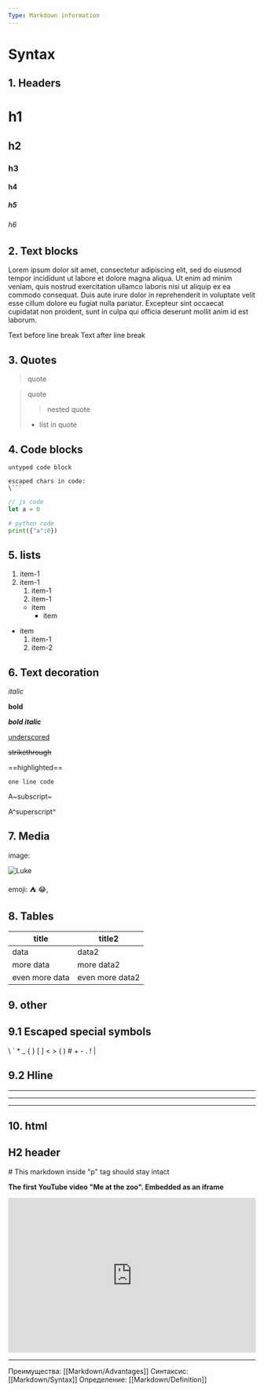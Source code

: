 ```yaml
---
Type: Markdown information
---
```

# Syntax

## 1. Headers

# h1
## h2
### h3
#### h4
##### h5
###### h6

## 2. Text blocks

Lorem ipsum dolor sit amet, consectetur adipiscing elit, sed do eiusmod tempor incididunt ut labore et dolore magna aliqua. Ut enim ad minim veniam, quis nostrud exercitation ullamco laboris nisi ut aliquip ex ea commodo consequat. Duis aute irure dolor in reprehenderit in voluptate velit esse cillum dolore eu fugiat nulla pariatur. Excepteur sint occaecat cupidatat non proident, sunt in culpa qui officia deserunt mollit anim id est laborum.

Text before line break
Text after line break

## 3. Quotes
> quote

>quote
> > nested quote
> - list in quote

## 4. Code blocks

```
untyped code block
```

```
escaped chars in code:
\```
```

```js
// js code
let a = 0
```

```python
# python code
print({"a":0})
```


## 5. lists

1. item-1
1. item-1
	1. item-1
	1. item-1
	- item
		- item

- item
	1. item-1
	2. item-2

## 6. Text decoration

*italic*

**bold**

***bold italic***

<u>underscored</u>

~~strikethrough~~

==highlighted==

`one line code`

A~subscript~

A^superscript^
## 7. Media

image: 

![Luke](https://habrastorage.org/webt/m_/it/vm/m_itvm5jqcvwj68gsk150c_caj0.jpeg)

emoji: ⛺  😂‚

## 8. Tables

| title          | title2          |
| -------------- | --------------- |
| data           | data2           |
| more data      | more data2      |
| even more data | even more data2 |
## 9. other
## 9.1 Escaped special symbols

\\
\`
\*
\_
\{ \}
\[ \]
\< \>
\( \)
\#
\+
\-
\.
\!
\|
## 9.2 Hline

---

---

---
## 10. html
<h2> H2 header </h2>
<p> # This markdown inside "p" tag should stay intact </p>

**The first YouTube video "Me at the zoo". Embedded as an iframe**
<iframe style="width:560px; max-width:100%; height:315px" src="https://www.youtube.com/embed/jNQXAC9IVRw" title="YouTube video player" frameborder="0" allow="accelerometer; autoplay; clipboard-write; encrypted-media; gyroscope; picture-in-picture" allowfullscreen></iframe>

***
Преимущества: [[Markdown/Advantages]]
Синтаксис: [[Markdown/Syntax]]
Определение: [[Markdown/Definition]]